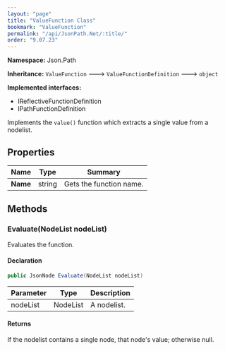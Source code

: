 ```yaml
---
layout: "page"
title: "ValueFunction Class"
bookmark: "ValueFunction"
permalink: "/api/JsonPath.Net/:title/"
order: "9.07.23"
---
```

**Namespace:** Json.Path

**Inheritance:**
`ValueFunction`
 🡒 
`ValueFunctionDefinition`
 🡒 
`object`

**Implemented interfaces:**

- IReflectiveFunctionDefinition
- IPathFunctionDefinition

Implements the `value()` function which extracts a single value from a nodelist.

## Properties

| Name | Type | Summary |
|---|---|---|
| **Name** | string | Gets the function name. |

## Methods

### Evaluate(NodeList nodeList)

Evaluates the function.

#### Declaration

```c#
public JsonNode Evaluate(NodeList nodeList)
```

| Parameter | Type | Description |
|---|---|---|
| nodeList | NodeList | A nodelist. |


#### Returns

If the nodelist contains a single node, that node's value; otherwise null.


